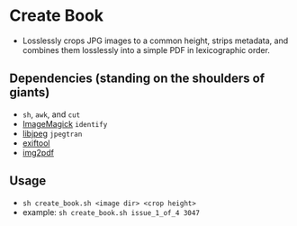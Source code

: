 # Create Book
* Losslessly crops JPG images to a common height, strips metadata, and combines them losslessly into a simple PDF in lexicographic order.
## Dependencies (standing on the shoulders of giants)
* `sh`, `awk`, and `cut`
* [ImageMagick](https://imagemagick.org/index.php) `identify`
* [libjpeg](https://libjpeg.sourceforge.net/) `jpegtran`
* [exiftool](https://exiftool.org/)
* [img2pdf](https://gitlab.mister-muffin.de/josch/img2pdf)
## Usage
* `sh create_book.sh <image dir> <crop height>`
* example: `sh create_book.sh issue_1_of_4 3047`